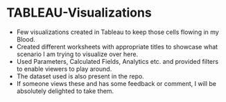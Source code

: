 # TABLEAU-Visualizations

- Few visualizations created in Tableau to keep those cells flowing in my Blood.
- Created different worksheets with appropriate titles to showcase what scenario I am trying to visualize over here.
- Used Parameters, Calculated Fields, Analytics etc. and provided filters to enable viewers to play around.
- The dataset used is also present in the repo.
- If someone views these and has some feedback or comment, I will be absolutely delighted to take them.
